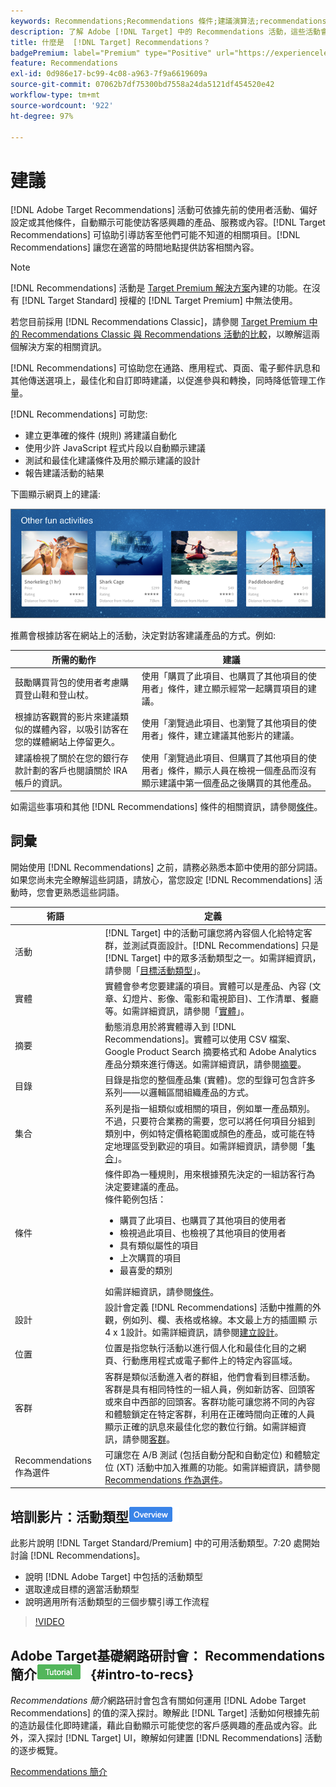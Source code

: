```yaml
---
keywords: Recommendations;Recommendations 條件;建議演算法;recommendations 活動;條件;recommendations 鎖定目標;recs
description: 了解 Adobe [!DNL Target] 中的 Recommendations 活動，這些活動會根據先前的使用者活動或其他演算法，自動顯示可能吸引客戶的內容。
title: 什麼是  [!DNL Target] Recommendations？
badgePremium: label="Premium" type="Positive" url="https://experienceleague.adobe.com/docs/target/using/introduction/intro.html?lang=en#premium newtab=true" tooltip="檢視Target Premium包含的內容。"
feature: Recommendations
exl-id: 0d986e17-bc99-4c08-a963-7f9a6619609a
source-git-commit: 07062b7df75300bd7558a24da5121df454520e42
workflow-type: tm+mt
source-wordcount: '922'
ht-degree: 97%

---
```


# 建議

[!DNL Adobe Target Recommendations] 活動可依據先前的使用者活動、偏好設定或其他條件，自動顯示可能使訪客感興趣的產品、服務或內容。[!DNL Target Recommendations] 可協助引導訪客至他們可能不知道的相關項目。[!DNL Recommendations] 讓您在適當的時間地點提供訪客相關內容。

>[!NOTE]
>
>[!DNL Recommendations] 活動是 [Target Premium 解決方案](/help/main/c-intro/intro.md#premium)內建的功能。在沒有 [!DNL Target Standard] 授權的 [!DNL Target Premium] 中無法使用。
>
>若您目前採用 [!DNL Recommendations Classic]，請參閱 [Target Premium 中的 Recommendations Classic 與 Recommendations 活動的比較](/help/main/c-recommendations/c-recommendations-faq/recommendations-classic-versus-recommendations-activities-target-premium.md#concept_A80223EF66634EA380580C2823A581C5)，以瞭解這兩個解決方案的相關資訊。

[!DNL Recommendations] 可協助您在通路、應用程式、頁面、電子郵件訊息和其他傳送選項上，最佳化和自訂即時建議，以促進參與和轉換，同時降低管理工作量。

[!DNL Recommendations] 可助您:

* 建立更準確的條件 (規則) 將建議自動化
* 使用少許 JavaScript 程式片段以自動顯示建議
* 測試和最佳化建議條件及用於顯示建議的設計
* 報告建議活動的結果

下圖顯示網頁上的建議:

![velocity_example image](assets/velocity_example.png)

推薦會根據訪客在網站上的活動，決定對訪客建議產品的方式。例如:

| 所需的動作 | 建議 |
|--- |--- |
| 鼓勵購買背包的使用者考慮購買登山鞋和登山杖。 | 使用「購買了此項目、也購買了其他項目的使用者」條件，建立顯示經常一起購買項目的建議。 |
| 根據訪客觀賞的影片來建議類似的媒體內容，以吸引訪客在您的媒體網站上停留更久。 | 使用「瀏覽過此項目、也瀏覽了其他項目的使用者」條件，建立建議其他影片的建議。 |
| 建議檢視了關於在您的銀行存款計劃的客戶也閱讀關於 IRA 帳戶的資訊。 | 使用「瀏覽過此項目、但購買了其他項目的使用者」條件，顯示人員在檢視一個產品而沒有顯示建議中第一個產品之後購買的其他產品。 |

如需這些事項和其他 [!DNL Recommendations] 條件的相關資訊，請參閱[條件](/help/main/c-recommendations/c-algorithms/algorithms.md)。

## 詞彙

開始使用 [!DNL Recommendations] 之前，請務必熟悉本節中使用的部分詞語。如果您尚未完全瞭解這些詞語，請放心，當您設定 [!DNL Recommendations] 活動時，您會更熟悉這些詞語。

| 術語 | 定義 |
| --- | --- |
| 活動 | [!DNL Target] 中的活動可讓您將內容個人化給特定客群，並測試頁面設計。[!DNL Recommendations] 只是 [!DNL Target] 中的眾多活動類型之一。如需詳細資訊，請參閱「[目標活動類型](/help/main/c-activities/target-activities-guide.md)」。 |
| 實體 | 實體會參考您要建議的項目。實體可以是產品、內容 (文章、幻燈片、影像、電影和電視節目)、工作清單、餐廳等。如需詳細資訊，請參閱「[實體](/help/main/c-recommendations/c-products/products.md)」。 |
| 摘要 | 動態消息用於將實體導入到 [!DNL Recommendations]。實體可以使用 CSV 檔案、Google Product Search 摘要格式和 Adobe Analytics 產品分類來進行傳送。如需詳細資訊，請參閱[摘要](/help/main/c-recommendations/c-products/feeds.md)。 |
| 目錄 | 目錄是指您的整個產品集 (實體)。您的型錄可包含許多系列——以邏輯區間組織產品的方式。 |
| 集合 | 系列是指一組類似或相關的項目，例如單一產品類別。不過，只要符合業務的需要，您可以將任何項目分組到類別中，例如特定價格範圍或顏色的產品，或可能在特定地理區受到歡迎的項目。如需詳細資訊，請參閱「[集合](/help/main/c-recommendations/c-products/collections.md)」。 |
| 條件 | 條件即為一種規則，用來根據預先決定的一組訪客行為決定要建議的產品。<br>條件範例包括： <ul><li>購買了此項目、也購買了其他項目的使用者</li><li>檢視過此項目、也檢視了其他項目的使用者</li><li>具有類似屬性的項目</li><li>上次購買的項目</li><li>最喜愛的類別</li></ul>  如需詳細資訊，請參閱[條件](/help/main/c-recommendations/c-algorithms/algorithms.md)。 |
| 設計 | 設計會定義 [!DNL Recommendations] 活動中推薦的外觀，例如列、欄、表格或格線。本文最上方的插圖顯 示4 x 1設計。如需詳細資訊，請參閱[建立設計](/help/main/c-recommendations/c-design-overview/create-design.md)。 |
| 位置 | 位置是指您執行活動以進行個人化和最佳化目的之網頁、行動應用程式或電子郵件上的特定內容區域。 |
| 客群 | 客群是類似活動進入者的群組，他們會看到目標活動。客群是具有相同特性的一組人員，例如新訪客、回頭客或來自中西部的回頭客。客群功能可讓您將不同的內容和體驗鎖定在特定客群，利用在正確時間向正確的人員顯示正確的訊息來最佳化您的數位行銷。如需詳細資訊，請參閱[客群](/help/main/c-target/target.md)。 |
| Recommendations 作為選件 | 可讓您在 A/B 測試 (包括自動分配和自動定位) 和體驗定位 (XT) 活動中加入推薦的功能。如需詳細資訊，請參閱 [Recommendations 作為選件](/help/main/c-recommendations/recommendations-as-an-offer.md)。 |

## 培訓影片：活動類型![Overview badge](/help/main/assets/overview.png)

此影片說明 [!DNL Target Standard/Premium] 中的可用活動類型。7:20 處開始討論 [!DNL Recommendations]。

* 說明 [!DNL Adobe Target] 中包括的活動類型
* 選取達成目標的適當活動類型
* 說明適用所有活動類型的三個步驟引導工作流程

>[!VIDEO](https://video.tv.adobe.com/v/17386)

## Adobe Target基礎網路研討會： Recommendations簡介![教學課程徽章](/help/main/assets/tutorial.png) {#intro-to-recs}

*Recommendations 簡介*&#x200B;網路研討會包含有關如何運用 [!DNL Adobe Target Recommendations] 的值的深入探討。瞭解此 [!DNL Target] 活動如何根據先前的造訪最佳化即時建議，藉此自動顯示可能使您的客戶感興趣的產品或內容。此外，深入探討 [!DNL Target] UI，瞭解如何建置 [!DNL Recommendations] 活動的逐步概覽。

[Recommendations 簡介](https://adobecustomersuccess.adobeconnect.com/p8gt31drhs3e/?OWASP_CSRFTOKEN=4bd6cac5d0806167ee0a5449ba93d6300548d09c922bcb751c38973897a5703a)
